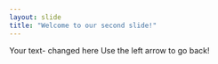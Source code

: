 ```yaml
---
layout: slide
title: "Welcome to our second slide!"
---
```

Your text- changed here
Use the left arrow to go back!
